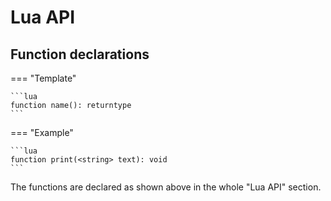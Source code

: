 # Lua API

## Function declarations

=== "Template"

    ```lua
    function name(): returntype
    ```

=== "Example"

    ```lua
    function print(<string> text): void
    ```

The functions are declared as shown above in the whole "Lua API" section.
